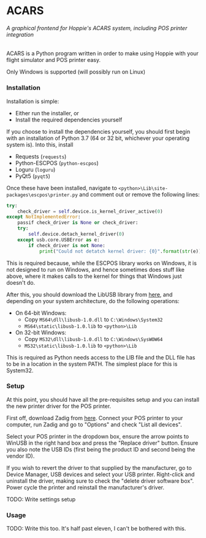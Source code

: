 # ACARS

###### A graphical frontend for Hoppie's ACARS system, including POS printer integration

ACARS is a Python program written in order to make using Hoppie with your flight simulator and POS printer easy.

Only Windows is supported (will possibly run on Linux)

### Installation

Installation is simple:

* Either run the installer, or
* Install the required dependencies yourself

If you choose to install the dependencies yourself, you should first begin with an installation of Python 3.7 (64 or 32 bit, whichever your operating system is). Into this, install

* Requests (`requests`)
* Python-ESCPOS (`python-escpos`)
* Loguru (`loguru`)
* PyQt5 (`pyqt5`)

Once these have been installed, navigate to `<python>\Lib\site-packages\escpos\printer.py` and comment out or remove the following lines:

```python
try:
    check_driver = self.device.is_kernel_driver_active(0)
except NotImplementedError:
    passif check_driver is None or check_driver:
    try:
        self.device.detach_kernel_driver(0)
    except usb.core.USBError as e:
        if check_driver is not None:
            print("Could not detatch kernel driver: {0}".format(str(e)))
```

This is required because, while the ESCPOS library works on Windows, it is not designed to run on Windows, and hence sometimes does stuff like above, where it makes calls to the kernel for things that Windows just doesn't do.

After this, you should download the LibUSB library from [here](http://sourceforge.net/projects/libusb/files/libusb-1.0/libusb-1.0.20/libusb-1.0.20.7z/download), and depending on your system architecture, do the following operations:

* On 64-bit Windows:
  * Copy `MS64\dll\libusb-1.0.dll` to `C:\Windows\System32`
  * `MS64\static\libusb-1.0.lib` to `<python>\Lib`
* On 32-bit Windows:
  * Copy `MS32\dll\libusb-1.0.dll` to `C:\Windows\SysWOW64`
  * `MS32\static\libusb-1.0.lib` to `<python>\Lib`

This is required as Python needs access to the LIB file and the DLL file has to be in a location in the system PATH. The simplest place for this is System32.

### Setup

At this point, you should have all the pre-requisites setup and you can install the new printer driver for the POS printer.

First off, download Zadig from [here](https://zadig.akeo.ie/). Connect your POS printer to your computer, run Zadig and go to "Options" and check "List all devices". 

Select your POS printer in the dropdown box, ensure the arrow points to WinUSB in the right hand box and press the "Replace driver" button. Ensure you also note the USB IDs (first being the product ID and second being the vendor ID).

If you wish to revert the driver to that supplied by the manufacturer, go to Device Manager, USB devices and select your USB printer. Right-click and uninstall the driver, making sure to check the "delete driver software box". Power cycle the printer and reinstall the manufacturer's driver.

TODO: Write settings setup

### Usage

TODO: Write this too. It's half past eleven, I can't be bothered with this.